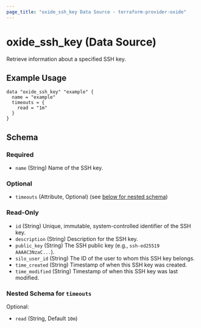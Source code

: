 ```yaml
---
page_title: "oxide_ssh_key Data Source - terraform-provider-oxide"
---
```


# oxide_ssh_key (Data Source)

Retrieve information about a specified SSH key.

## Example Usage

```hcl
data "oxide_ssh_key" "example" {
  name = "example"
  timeouts = {
    read = "1m"
  }
}
```

## Schema

### Required

- `name` (String) Name of the SSH key.

### Optional

- `timeouts` (Attribute, Optional) (see [below for nested schema](#nestedatt--timeouts))

### Read-Only

- `id` (String) Unique, immutable, system-controlled identifier of the SSH key.
- `description` (String) Description for the SSH key.
- `public_key` (String) The SSH public key (e.g., `ssh-ed25519 AAAAC3NzaC...`).
- `silo_user_id` (String) The ID of the user to whom this SSH key belongs.
- `time_created` (String) Timestamp of when this SSH key was created.
- `time_modified` (String) Timestamp of when this SSH key was last modified.

<a id="nestedatt--timeouts"></a>

### Nested Schema for `timeouts`

Optional:

- `read` (String, Default `10m`)
